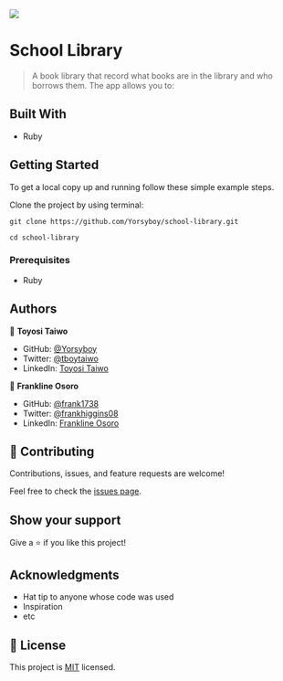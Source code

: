 ![](https://img.shields.io/badge/Microverse-blueviolet)

# School Library

> A book library that record what books are in the library and who borrows them. The app allows you to:

## Built With

- Ruby

## Getting Started

To get a local copy up and running follow these simple example steps.

Clone the project by using terminal:

```
git clone https://github.com/Yorsyboy/school-library.git

cd school-library
```

### Prerequisites

- Ruby

## Authors

👤 **Toyosi Taiwo**

- GitHub: [@Yorsyboy](https://github.com/Yorsyboy)
- Twitter: [@tboytaiwo](https://twitter.com/Tboytaiwo)
- LinkedIn: [Toyosi Taiwo](https://linkedin.com/in/taiwo-toyosi)

👤 **Frankline Osoro**

- GitHub: [@frank1738](https://github.com/frank1738)
- Twitter: [@frankhiggins08](https://twitter.com/frankhiggins08)
- LinkedIn: [Frankline Osoro](http://www.linkedin.com/in/frankline-osoro-b526ba18b)

## 🤝 Contributing

Contributions, issues, and feature requests are welcome!

Feel free to check the [issues page](../../issues/).

## Show your support

Give a ⭐️ if you like this project!

## Acknowledgments

- Hat tip to anyone whose code was used
- Inspiration
- etc

## 📝 License

This project is [MIT](./MIT.md) licensed.
